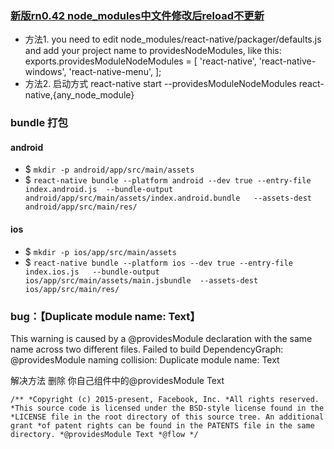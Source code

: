 
### [新版rn0.42 node_modules中文件修改后reload不更新](http://stackoverflow.com/questions/41555050/how-to-watch-react-native-node-modules-changes)

* 方法1. you need to edit node_modules/react-native/packager/defaults.js and add your project name to providesNodeModules, like this: exports.providesModuleNodeModules = [ 'react-native', 'react-native-windows', 'react-native-menu', ];
* 方法2. 启动方式  react-native start  --providesModuleNodeModules react-native,{any_node_module}

### bundle 打包
#### android
* $ `mkdir -p android/app/src/main/assets`
* $ `react-native bundle --platform android --dev true --entry-file index.android.js  --bundle-output android/app/src/main/assets/index.android.bundle   --assets-dest android/app/src/main/res/`
#### ios
* $ `mkdir -p ios/app/src/main/assets`
* $ `react-native bundle --platform ios --dev true --entry-file index.ios.js   --bundle-output ios/app/src/main/assets/main.jsbundle  --assets-dest  ios/app/src/main/res/`

### bug：【Duplicate module name: Text】
This warning is caused by a @providesModule declaration with the same name across two different files.
Failed to build DependencyGraph: @providesModule naming collision:
Duplicate module name: Text

解决方法 删除 你自己组件中的@providesModule Text

`/**
 *Copyright (c) 2015-present, Facebook, Inc.
 *All rights reserved.
 *This source code is licensed under the BSD-style license found in the
 *LICENSE file in the root directory of this source tree. An additional grant
 *of patent rights can be found in the PATENTS file in the same directory.
 *@providesModule Text
 *@flow
 */`


